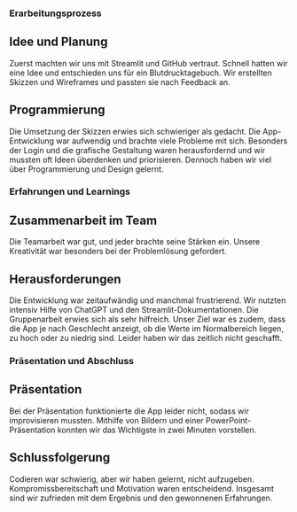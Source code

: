 ### Erarbeitungsprozess
## Idee und Planung
Zuerst machten wir uns mit Streamlit und GitHub vertraut. Schnell hatten wir eine Idee und entschieden uns für ein Blutdrucktagebuch. Wir erstellten Skizzen und Wireframes und passten sie nach Feedback an.
## Programmierung
Die Umsetzung der Skizzen erwies sich schwieriger als gedacht. Die App-Entwicklung war aufwendig und brachte viele Probleme mit sich. Besonders der Login und die grafische Gestaltung waren herausfordernd und wir mussten oft Ideen überdenken und priorisieren. Dennoch haben wir viel über Programmierung und Design gelernt.  
### Erfahrungen und Learnings
## Zusammenarbeit im Team
Die Teamarbeit war gut, und jeder brachte seine Stärken ein. Unsere Kreativität war besonders bei der Problemlösung gefordert.
## Herausforderungen
Die Entwicklung war zeitaufwändig und manchmal frustrierend. Wir nutzten intensiv Hilfe von ChatGPT und den Streamlit-Dokumentationen. Die Gruppenarbeit erwies sich als sehr hilfreich. Unser Ziel war es zudem, dass die App je nach Geschlecht anzeigt, ob die Werte im Normalbereich liegen, zu hoch oder zu niedrig sind. Leider haben wir das zeitlich nicht geschafft.
### Präsentation und Abschluss
## Präsentation
Bei der Präsentation funktionierte die App leider nicht, sodass wir improvisieren mussten. Mithilfe von Bildern und einer PowerPoint-Präsentation konnten wir das Wichtigste in zwei Minuten vorstellen.
## Schlussfolgerung
Codieren war schwierig, aber wir haben gelernt, nicht aufzugeben. Kompromissbereitschaft und Motivation waren entscheidend. Insgesamt sind wir zufrieden mit dem Ergebnis und den gewonnenen Erfahrungen.
